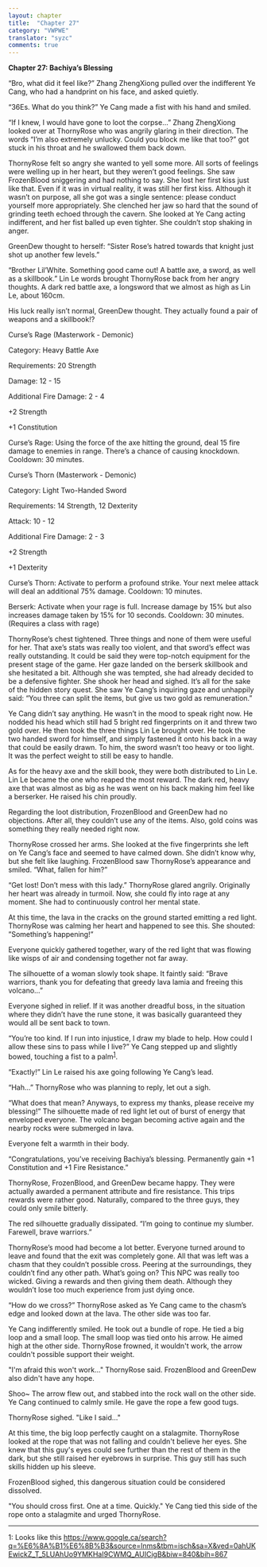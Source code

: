 ```yaml
---
layout: chapter
title:  "Chapter 27"
category: "VWPWE"
translator: "syzc"
comments: true
---
```


**Chapter 27: Bachiya’s Blessing**
 
“Bro, what did it feel like?” Zhang ZhengXiong pulled over the indifferent Ye Cang, who had a handprint on his face, and asked quietly.
 
“36Es. What do you think?” Ye Cang made a fist with his hand and smiled.
 
“If I knew, I would have gone to loot the corpse...” Zhang ZhengXiong looked over at ThornyRose who was angrily glaring in their direction. The words “I’m also extremely unlucky. Could you block me like that too?” got stuck in his throat and he swallowed them back down.
 
ThornyRose felt so angry she wanted to yell some more. All sorts of feelings were welling up in her heart, but they weren’t good feelings. She saw FrozenBlood sniggering and had nothing to say. She lost her first kiss just like that. Even if it was in virtual reality, it was still her first kiss. Although it wasn’t on purpose, all she got was a single sentence: please conduct yourself more appropriately. She clenched her jaw so hard that the sound of grinding teeth echoed through the cavern. She looked at Ye Cang acting indifferent, and her fist balled up even tighter. She couldn’t stop shaking in anger. 
 
GreenDew thought to herself: “Sister Rose’s hatred towards that knight just shot up another few levels.” 
 
“Brother Lil’White. Something good came out! A battle axe, a sword, as well as a skillbook.” Lin Le words brought ThornyRose back from her angry thoughts. A dark red battle axe, a longsword that we almost as high as Lin Le, about 160cm.
 
His luck really isn’t normal, GreenDew thought. They actually found a pair of weapons and a skillbook!?
 
Curse’s Rage (Masterwork - Demonic)
 
Category: Heavy Battle Axe
 
Requirements: 20 Strength
 
Damage: 12 - 15
 
Additional Fire Damage: 2 - 4
 
+2 Strength
 
+1 Constitution
 
Curse’s Rage: Using the force of the axe hitting the ground, deal 15 fire damage to enemies in range. There’s a chance of causing knockdown. Cooldown: 30 minutes.
 
Curse’s Thorn (Masterwork - Demonic)
 
Category: Light Two-Handed Sword
 
Requirements: 14 Strength, 12 Dexterity
 
Attack: 10 - 12
 
Additional Fire Damage: 2 - 3
 
+2 Strength
 
+1 Dexterity
 
Curse’s Thorn: Activate to perform a profound strike. Your next melee attack will deal an additional 75% damage. Cooldown: 10 minutes.
 
Berserk: Activate when your rage is full. Increase damage by 15% but also increases damage taken by 15% for 10 seconds. Cooldown: 30 minutes. (Requires a class with rage)
 
ThornyRose’s chest tightened. Three things and none of them were useful for her. That axe’s stats was really too violent, and that sword’s effect was really outstanding. It could be said they were top-notch equipment for the present stage of the game. Her gaze landed on the berserk skillbook and she hesitated a bit. Although she was tempted, she had already decided to be a defensive fighter. She shook her head and sighed. It’s all for the sake of the hidden story quest. She saw Ye Cang’s inquiring gaze and unhappily said: “You three can split the items, but give us two gold as remuneration.”
 
Ye Cang didn’t say anything. He wasn’t in the mood to speak right now. He nodded his head which still had 5 bright red fingerprints on it and threw two gold over. He then took the three things Lin Le brought over. He took the two handed sword for himself, and simply fastened it onto his back in a way that could be easily drawn. To him, the sword wasn’t too heavy or too light. It was the perfect weight to still be easy to handle.
 
As for the heavy axe and the skill book, they were both distributed to Lin Le. Lin Le became the one who reaped the most reward. The dark red, heavy axe that was almost as big as he was went on his back making him feel like a berserker. He raised his chin proudly. 
 
Regarding the loot distribution, FrozenBlood and GreenDew had no objections. After all, they couldn’t use any of the items. Also, gold coins was something they really needed right now. 
 
ThornyRose crossed her arms. She looked at the five fingerprints she left on Ye Cang’s face and seemed to have calmed down. She didn’t know why, but she felt like laughing. FrozenBlood saw ThornyRose’s appearance and smiled. “What, fallen for him?”
 
“Get lost! Don’t mess with this lady.” ThornyRose glared angrily. Originally her heart was already in turmoil. Now, she could fly into rage at any moment. She had to continuously control her mental state.  
 
At this time, the lava in the cracks on the ground started emitting a red light. ThornyRose was calming her heart and happened to see this. She shouted: ”Something’s happening!”
 
Everyone quickly gathered together, wary of the red light that was flowing like wisps of air and condensing together not far away.
 
The silhouette of a woman slowly took shape. It faintly said: “Brave warriors, thank you for defeating that greedy lava lamia and freeing this volcano...”
 
Everyone sighed in relief. If it was another dreadful boss, in the situation where they didn’t have the rune stone, it was basically guaranteed they would all be sent back to town.
 
“You’re too kind. If I run into injustice, I draw my blade to help. How could I allow these sins to pass while I live?” Ye Cang stepped up and slightly bowed, touching a fist to a palm<sup>[1](#footnote1)</sup>. 
 
“Exactly!” Lin Le raised his axe going following Ye Cang’s lead.
 
“Hah...” ThornyRose who was planning to reply, let out a sigh.
 
“What does that mean? Anyways, to express my thanks, please receive my blessing!” The silhouette made of red light let out of burst of energy that enveloped everyone. The volcano began becoming active again and the nearby rocks were submerged in lava.
 
Everyone felt a warmth in their body.
 
“Congratulations, you’ve receiving Bachiya’s blessing. Permanently gain +1 Constitution and +1 Fire Resistance.”
 
ThornyRose, FrozenBlood, and GreenDew became happy. They were actually awarded a permanent attribute and fire resistance. This trips rewards were rather good. Naturally, compared to the three guys, they could only smile bitterly.
 
The red silhouette gradually dissipated. “I’m going to continue my slumber. Farewell, brave warriors.”
 
ThornyRose’s mood had become a lot better. Everyone turned around to leave and found that the exit was completely gone. All that was left was a chasm that they couldn’t possible cross. Peering at the surroundings, they couldn’t find any other path. What’s going on? This NPC was really too wicked. Giving a rewards and then giving them death. Although they wouldn’t lose too much experience from just dying once.
 
“How do we cross?” ThornyRose asked as Ye Cang came to the chasm’s edge and looked down at the lava. The other side was too far. 
 
Ye Cang indifferently smiled. He took out a bundle of rope. He tied a big loop and a small loop. The small loop was tied onto his arrow. He aimed high at the other side. ThornyRose frowned, it wouldn't work, the arrow couldn't possible support their weight.
 
"I'm afraid this won't work..." ThornyRose said. FrozenBlood and GreenDew also didn't have any hope.
 
Shoo~ The arrow flew out, and stabbed into the rock wall on the other side. Ye Cang continued to calmly smile. He gave the rope a few good tugs. 
 
ThornyRose sighed. "Like I said..."
 
At this time, the big loop perfectly caught on a stalagmite. ThornyRose looked at the rope that was not falling and couldn't believe her eyes. She knew that this guy's eyes could see further than the rest of them in the dark, but she still raised her eyebrows in surprise. This guy still has such skills hidden up his sleeve.
 
FrozenBlood sighed, this dangerous situation could be considered dissolved. 
 
"You should cross first. One at a time. Quickly." Ye Cang tied this side of the rope onto a stalagmite and urged ThornyRose.
 
---

<a name="footnote1">1</a>: Looks like this <a href="https://www.google.ca/search?q=%E6%8A%B1%E6%8B%B3&source=lnms&tbm=isch&sa=X&ved=0ahUKEwickZ_T_5LUAhUo9YMKHaI9CWMQ_AUICigB&biw=840&bih=867">https://www.google.ca/search?q=%E6%8A%B1%E6%8B%B3&source=lnms&tbm=isch&sa=X&ved=0ahUKEwickZ_T_5LUAhUo9YMKHaI9CWMQ_AUICigB&biw=840&bih=867</a>